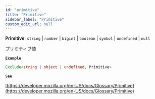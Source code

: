```yaml
---
id: "primitive"
title: "Primitive"
sidebar_label: "Primitive"
custom_edit_url: null
---
```


**Primitive**: `string` \| `number` \| `bigint` \| `boolean` \| `symbol` \| `undefined` \| ``null``

プリミティブ値

**`Example`**

```ts
Exclude<string | object | undefined, Primitive>
```

**`See`**

[https://developer.mozilla.org/en-US/docs/Glossary/Primitive](https://developer.mozilla.org/en-US/docs/Glossary/Primitive)
